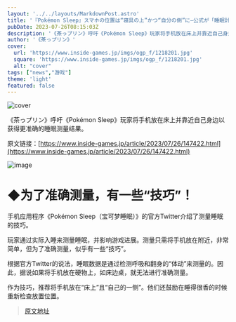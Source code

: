 ```yaml
---
layout: '../../layouts/MarkdownPost.astro'
title: '『Pokémon Sleep』スマホの位置は“寝具の上”かつ“自分の側”に―公式が「睡眠計測のコツ」を呼びかけ'
pubDate: 2023-07-26T08:15:03Z
description: '《茶っプリン》呼吁《Pokémon Sleep》玩家将手机放在床上并靠近自己身边以获得更准确的睡眠测量结果。'
author: '《茶っプリン》'
cover:
  url: 'https://www.inside-games.jp/imgs/ogp_f/1218201.jpg'
  square: 'https://www.inside-games.jp/imgs/ogp_f/1218201.jpg'
  alt: "cover"
tags: ["news","游戏"]
theme: 'light'
featured: false
---
```


![cover](https://www.inside-games.jp/imgs/ogp_f/1218201.jpg)

《茶っプリン》呼吁《Pokémon Sleep》玩家将手机放在床上并靠近自己身边以获得更准确的睡眠测量结果。

原文链接：[https://www.inside-games.jp/article/2023/07/26/147422.html](https://www.inside-games.jp/article/2023/07/26/147422.html)

![image](https://www.inside-games.jp/imgs/zoom/1218200.jpg)

# ◆为了准确测量，有一些“技巧”！

手机应用程序《Pokémon Sleep（宝可梦睡眠）》的官方Twitter介绍了测量睡眠的技巧。

玩家通过实际入睡来测量睡眠，并影响游戏进展。测量只需将手机放在附近，非常简单，但为了准确测量，似乎有一些“技巧”。

根据官方Twitter的说法，睡眠数据是通过检测呼吸和翻身的“体动”来测量的。因此，据说如果将手机放在硬物上，如床边桌，就无法进行准确测量。

作为技巧，推荐将手机放在“床上”且“自己的一侧”。他们还鼓励在睡得很香的时候重新检查放置位置。

>[原文地址](https://www.inside-games.jp/article/2023/07/26/147422.html)  